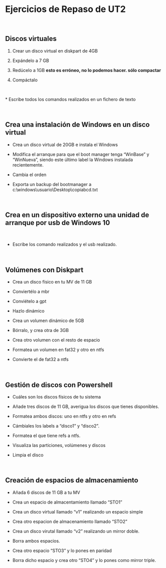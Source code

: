 Ejercicios de Repaso de UT2
===========================

 

Discos virtuales
----------------

1.  Crear un disco virtual en diskpart de 4GB

2.  Expándelo a 7 GB

3.  Redúcelo a 1GB **esto es erróneo, no lo podemos hacer. sólo compactar**

4.  Compáctalo

 

\* Escribe todos los comandos realizados en un fichero de texto

 

Crea una instalación de Windows en un disco virtual
---------------------------------------------------

-   Crea un disco virtual de 20GB e instala el Windows

-   Modifica el arranque para que el boot manager tenga “WinBase” y “WinNueva”,
    siendo este último label la Windows instalada recientemente.

-   Cambia el orden

-   Exporta un backup del bootmanager a
    c:\\windows\\usuario\\Desktop\\copiabcd.txt

 

Crea en un dispositivo externo una unidad de arranque por usb de Windows 10
---------------------------------------------------------------------------

 

-   Escribe los comando realizados y el usb realizado.

 

Volúmenes con Diskpart
----------------------

-   Crea un disco físico en tu MV de 11 GB

-   Conviertélo a mbr

-   Conviételo a gpt

-   Hazlo dinámico

-   Crea un volumen dinámico de 5GB

-   Bórralo, y crea otra de 3GB

-   Crea otro volumen con el resto de espacio

-   Formatea un volumen en fat32 y otro en ntfs

-   Convierte el de fat32 a ntfs

 

Gestión de discos con Powershell
--------------------------------

-   Cuáles son los discos físicos de tu sistema

-   Añade tres discos de 11 GB, averigua los discos que tienes disponibles.

-   Formatea ambos discos: uno en ntfs y otro en refs

-   Cámbiales los labels a “disco1” y “disco2”.

-   Formatea el que tiene refs a ntfs.

-   Visualiza las particiones, volúmenes y discos

-   Limpia el disco

 

Creación de espacios de almacenamiento
--------------------------------------

-   Añada 6 discos de 11 GB a tu MV

-   Crea un espacio de almacentamiento llamado “STO1”

-   Crea un disco virtual llamado “v1” realizando un espacio simple

-   Crea otro espacion de almacenamiento llamado “STO2”

-   Crea un disco virutal llamado “v2” realizando un mirror doble.

-   Borra ambos espacios.

-   Crea otro espacio “STO3” y lo pones en paridad

-   Borra dicho espacio y crea otro “STO4” y lo pones como mirror triple.

 

